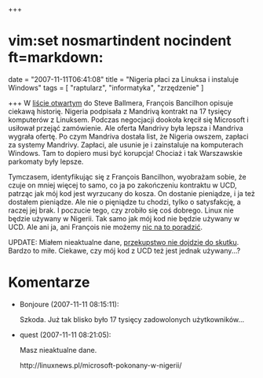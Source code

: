 +++
# vim:set nosmartindent nocindent ft=markdown:
date = "2007-11-11T06:41:08"
title = "Nigeria płaci za Linuksa i instaluje Windows"
tags = [ "raptularz", "informatyka", "zrzędzenie" ]

+++
W [liście
otwartym](http://blog.mandriva.com/2007/10/31/an-open-letter-to-steve-ballmer/)
do Steve Ballmera, François Bancilhon opisuje ciekawą historię. Nigeria
podpisała z Mandrivą kontrakt na 17 tysięcy komputerów z Linuksem. Podczas
negocjacji dookoła kręcił się Microsoft i usiłował przejąć zamówienie. Ale
oferta Mandrivy była lepsza i Mandriva wygrała ofertę. Po czym Mandriva dostała
list, że Nigeria owszem, zapłaci za systemy Mandrivy.  Zapłaci, ale usunie je
i zainstaluje na komputerach Windows. Tam to dopiero musi być korupcja! Chociaż
i tak Warszawskie parkomaty były lepsze.

Tymczasem, identyfikując się z François Bancilhon, wyobrażam sobie, że czuje on
mniej więcej to samo, co ja po zakończeniu kontraktu w UCD, patrząc jak mój kod
jest wyrzucany do kosza. On dostanie pieniądze, i ja też dostałem pieniądze. Ale
nie o pięniądze tu chodzi, tylko o satysfakcję, a raczej jej brak. I poczucie
tego, czy zrobiło się coś dobrego. Linux nie będzie używany w Nigerii. Tak samo
jak mój kod nie będzie używany w UCD. Ale ani ja, ani François nie możemy [nic
na to
poradzić](http://automaciej.jogger.pl/2007/03/10/bullying-czyli-znecanie-sie/).

UPDATE: Miałem nieaktualne dane, [przekupstwo nie dojdzie do
skutku](http://linuxnews.pl/microsoft-pokonany-w-nigerii/). Bardzo to miłe.
Ciekawe, czy mój kod z UCD też jest jednak używany...?

# Komentarze

* Bonjoure (2007-11-11 08:15:11): <p>Szkoda. Już tak blisko było 17 tysięcy
  zadowolonych użytkowników&#8230;</p>
* quest (2007-11-11 08:21:05): <p>Masz nieaktualne dane.</p>
  <p>http://linuxnews.pl/microsoft-pokonany-w-nigerii/</p>
